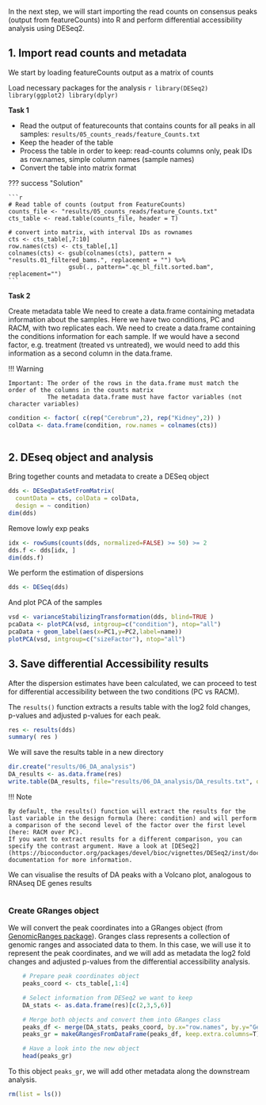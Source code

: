 In the next step, we will start importing the read counts on consensus peaks (output from featureCounts) into R and perform differential accessibility analysis using DESeq2.

## 1. Import read counts and metadata

We start by loading featureCounts output as a matrix of counts

Load necessary packages for the analysis
    ```r
    library(DESeq2)
    library(ggplot2)
    library(dplyr)
    ```

**Task 1**

- Read the output of featurecounts that contains counts for all peaks in all samples: `results/05_counts_reads/feature_Counts.txt`
- Keep the header of the table
- Process the table in order to keep: read-counts columns only, peak IDs as row.names, simple column names (sample names)
- Convert the table into matrix format

??? success "Solution"

    ```r
    # Read table of counts (output from FeatureCounts)
    counts_file <- "results/05_counts_reads/feature_Counts.txt"
    cts_table <- read.table(counts_file, header = T)
    
    # convert into matrix, with interval IDs as rownames
    cts <- cts_table[,7:10]
    row.names(cts) <- cts_table[,1]
    colnames(cts) <- gsub(colnames(cts), pattern = "results.01_filtered_bams.", replacement = "") %>% 
                     gsub(., pattern=".qc_bl_filt.sorted.bam", replacement="")
    ```

**Task 2**

Create metadata table
We need to create a data.frame containing metadata information about the samples.
Here we have two conditions, PC and RACM, with two replicates each. We need to create a data.frame containing the conditions information for each sample. 
If we would have a second factor, e.g. treatment (treated vs untreated), we would need to add this information as a second column in the data.frame.

!!! Warning
  
    Important: The order of the rows in the data.frame must match the order of the columns in the counts matrix
               The metadata data.frame must have factor variables (not character variables)


```r
condition <- factor( c(rep("Cerebrum",2), rep("Kidney",2)) )
colData <- data.frame(condition, row.names = colnames(cts))
        
```

## 2. DEseq object and analysis
Bring together counts and metadata to create a DESeq object

```r
dds <- DESeqDataSetFromMatrix(
  countData = cts, colData = colData, 
  design = ~ condition)
dim(dds)
```

Remove lowly exp peaks

```r
idx <- rowSums(counts(dds, normalized=FALSE) >= 50) >= 2
dds.f <- dds[idx, ]
dim(dds.f)
```

We perform the estimation of dispersions

```r
dds <- DESeq(dds)
```

And plot PCA of the samples
```r
vsd <- varianceStabilizingTransformation(dds, blind=TRUE )
pcaData <- plotPCA(vsd, intgroup=c("condition"), ntop="all")
pcaData + geom_label(aes(x=PC1,y=PC2,label=name))
plotPCA(vsd, intgroup=c("sizeFactor"), ntop="all")
```
    

## 3. Save differential Accessibility results
After the dispersion estimates have been calculated, we can proceed to test for differential accessibility between the two conditions (PC vs RACM).  

The `results()` function extracts a results table with the log2 fold changes, p-values and adjusted p-values for each peak.
```r
res <- results(dds)
summary( res )
```

We will save the results table in a new directory
```r
dir.create("results/06_DA_analysis")
DA_results <- as.data.frame(res)
write.table(DA_results, file="results/06_DA_analysis/DA_results.txt", quote=FALSE)
```

!!! Note

    By default, the results() function will extract the results for the last variable in the design formula (here: condition) and will perform a comparison of the second level of the factor over the first level (here: RACM over PC).
    If you want to extract results for a different comparison, you can specify the contrast argument. Have a look at [DESeq2](https://bioconductor.org/packages/devel/bioc/vignettes/DESeq2/inst/doc/DESeq2.html) documentation for more information.

We can visualise the results of DA peaks with a Volcano plot, analogous to RNAseq DE genes results

```r

```


### Create GRanges object
We will convert the peak coordinates into a GRanges object (from [GenomicRanges package](https://bioconductor.org/packages/devel/bioc/vignettes/GenomicRanges/inst/doc/GenomicRangesIntroduction.html)). 
Granges class represents a collection of genomic ranges and associated data to them. In this case, we will use it to represent the peak coordinates, and we will add as metadata the log2 fold changes and adjusted p-values from the differential accessibility analysis.


```r
    # Prepare peak coordinates object 
    peaks_coord <- cts_table[,1:4]

    # Select information from DESeq2 we want to keep
    DA_stats <- as.data.frame(res)[c(2,3,5,6)]

    # Merge both objects and convert them into GRanges class
    peaks_df <- merge(DA_stats, peaks_coord, by.x="row.names", by.y="Geneid")
    peaks_gr = makeGRangesFromDataFrame(peaks_df, keep.extra.columns=T)

    # Have a look into the new object
    head(peaks_gr)
```
To this object `peaks_gr`, we will add other metadata along the downstream analysis. 

```r
rm(list = ls())
```